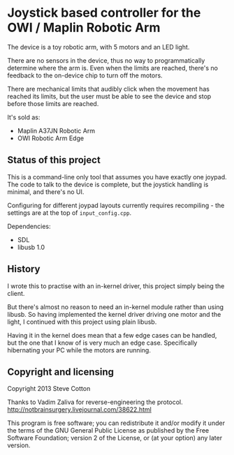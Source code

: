 Joystick based controller for the OWI / Maplin Robotic Arm
==========================================================

The device is a toy robotic arm, with 5 motors and an LED light.

There are no sensors in the device, thus no way to
programmatically determine where the arm is.  Even when the
limits are reached, there's no feedback to the on-device chip to
turn off the motors.

There are mechanical limits that audibly click when the movement
has reached its limits, but the user must be able to see the
device and stop before those limits are reached.

It's sold as:
 * Maplin A37JN Robotic Arm
 * OWI Robotic Arm Edge

Status of this project
----------------------

This is a command-line only tool that assumes you have exactly
one joypad.  The code to talk to the device is complete, but
the joystick handling is minimal, and there's no UI.

Configuring for different joypad layouts currently requires
recompiling - the settings are at the top of `input_config.cpp`.

Dependencies:
 * SDL
 * libusb 1.0

History
-------

I wrote this to practise with an in-kernel driver, this project
simply being the client.

But there's almost no reason to need an in-kernel module rather
than using libusb.  So having implemented the kernel driver
driving one motor and the light, I continued with this project
using plain libusb.

Having it in the kernel does mean that a few edge cases can be
handled, but the one that I know of is very much an edge case.
Specifically hibernating your PC while the motors are running.

Copyright and licensing
-----------------------

Copyright 2013 Steve Cotton

Thanks to Vadim Zaliva for reverse-engineering the protocol.
http://notbrainsurgery.livejournal.com/38622.html

This program is free software; you can redistribute it and/or
modify it under the terms of the GNU General Public License as
published by the Free Software Foundation; version 2 of the
License, or (at your option) any later version.

